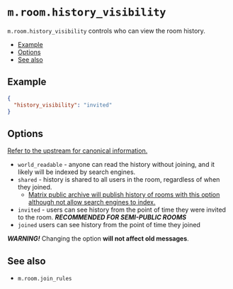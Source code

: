 <!-- @format -->

# `m.room.history_visibility`

`m.room.history_visibility` controls who can view the room history.

<!-- prettier-ignore-start -->

<!-- START doctoc generated TOC please keep comment here to allow auto update -->
<!-- DON'T EDIT THIS SECTION, INSTEAD RE-RUN doctoc TO UPDATE -->

- [Example](#example)
- [Options](#options)
- [See also](#see-also)

<!-- END doctoc generated TOC please keep comment here to allow auto update -->

<!-- prettier-ignore-end -->

## Example

```json
{
  "history_visibility": "invited"
}
```

## Options

[Refer to the upstream for canonical information.](https://spec.matrix.org/latest/client-server-api/#room-history-visibility)

- `world_readable` - anyone can read the history without joining, and it
  likely will be indexed by search engines.
- `shared` - history is shared to all users in the room, regardless of when
  they joined.
  - [Matrix public archive will publish history of rooms with this option although not allow search engines to index.](https://github.com/matrix-org/matrix-public-archive/blob/main/docs/faq.md#why-does-the-archive-user-join-rooms-instead-of-browsing-them-as-a-guest)
- `invited` - users can see history from the point of time they were invited
  to the room. **_RECOMMENDED FOR SEMI-PUBLIC ROOMS_**
- `joined` users can see history from the point of time they joined

**_WARNING!_** Changing the option **will not affect old messages**.

## See also

- `m.room.join_rules`
